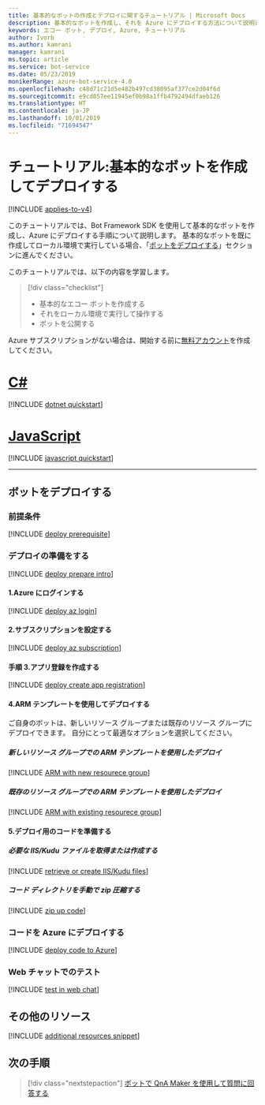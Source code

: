 ```yaml
---
title: 基本的なボットの作成とデプロイに関するチュートリアル | Microsoft Docs
description: 基本的なボットを作成し、それを Azure にデプロイする方法について説明します。
keywords: エコー ボット, デプロイ, Azure, チュートリアル
author: Ivorb
ms.author: kamrani
manager: kamrani
ms.topic: article
ms.service: bot-service
ms.date: 05/23/2019
monikerRange: azure-bot-service-4.0
ms.openlocfilehash: c48d71c21d5e482b497cd38095af377ce2d04f6d
ms.sourcegitcommit: e9cd857ee11945ef0b98a1ffb4792494dfaeb126
ms.translationtype: HT
ms.contentlocale: ja-JP
ms.lasthandoff: 10/01/2019
ms.locfileid: "71694547"
---
```

# <a name="tutorial-create-and-deploy-a-basic-bot"></a>チュートリアル:基本的なボットを作成してデプロイする

[!INCLUDE [applies-to-v4](../includes/applies-to.md)]

このチュートリアルでは、Bot Framework SDK を使用して基本的なボットを作成し、Azure にデプロイする手順について説明します。 基本的なボットを既に作成してローカル環境で実行している場合、「[ボットをデプロイする](#deploy-your-bot)」セクションに進んでください。

このチュートリアルでは、以下の内容を学習します。

> [!div class="checklist"]
> * 基本的なエコー ボットを作成する
> * それをローカル環境で実行して操作する
> * ボットを公開する

Azure サブスクリプションがない場合は、開始する前に[無料アカウント](https://azure.microsoft.com/free/?WT.mc_id=A261C142F)を作成してください。

# <a name="ctabcsharp"></a>[C#](#tab/csharp)

[!INCLUDE [dotnet quickstart](~/includes/quickstart-dotnet.md)]

# <a name="javascripttabjavascript"></a>[JavaScript](#tab/javascript)

[!INCLUDE [javascript quickstart](~/includes/quickstart-javascript.md)]

---

## <a name="deploy-your-bot"></a>ボットをデプロイする

### <a name="prerequisites"></a>前提条件
[!INCLUDE [deploy prerequisite](~/includes/deploy/snippet-prerequisite.md)]

### <a name="prepare-for-deployment"></a>デプロイの準備をする
[!INCLUDE [deploy prepare intro](~/includes/deploy/snippet-prepare-deploy-intro.md)]

#### <a name="1-login-to-azure"></a>1.Azure にログインする
[!INCLUDE [deploy az login](~/includes/deploy/snippet-az-login.md)]

#### <a name="2-set-the-subscription"></a>2.サブスクリプションを設定する
[!INCLUDE [deploy az subscription](~/includes/deploy/snippet-az-set-subscription.md)]

#### <a name="3-create-an-app-registration"></a>手順 3.アプリ登録を作成する
[!INCLUDE [deploy create app registration](~/includes/deploy/snippet-create-app-registration.md)]

#### <a name="4-deploy-via-arm-template"></a>4.ARM テンプレートを使用してデプロイする
ご自身のボットは、新しいリソース グループまたは既存のリソース グループにデプロイできます。 自分にとって最適なオプションを選択してください。 
##### <a name="deploy-via-arm-template-with-new-resource-group"></a>**新しいリソース グループでの ARM テンプレートを使用したデプロイ**
[!INCLUDE [ARM with new resourece group](~/includes/deploy/snippet-ARM-new-resource-group.md)]

##### <a name="deploy-via-arm-template-with-existing-resource-group"></a>**既存のリソース グループでの ARM テンプレートを使用したデプロイ**
[!INCLUDE [ARM with existing resourece group](~/includes/deploy/snippet-ARM-existing-resource-group.md)]

#### <a name="5-prepare-your-code-for-deployment"></a>5.デプロイ用のコードを準備する
##### <a name="retrieve-or-create-necessary-iiskudu-files"></a>**必要な IIS/Kudu ファイルを取得または作成する**
[!INCLUDE [retrieve or create IIS/Kudu files](~/includes/deploy/snippet-IIS-Kudu-files.md)]

##### <a name="zip-up-the-code-directory-manually"></a>**コード ディレクトリを手動で zip 圧縮する**
[!INCLUDE [zip up code](~/includes/deploy/snippet-zip-code.md)]

### <a name="deploy-code-to-azure"></a>コードを Azure にデプロイする
[!INCLUDE [deploy code to Azure](~/includes/deploy/snippet-deploy-code-to-az.md)]

### <a name="test-in-web-chat"></a>Web チャットでのテスト
[!INCLUDE [test in web chat](~/includes/deploy/snippet-test-in-web-chat.md)]

## <a name="additional-resources"></a>その他のリソース

[!INCLUDE [additional resources snippet](~/includes/deploy/snippet-additional-resources.md)]

## <a name="next-steps"></a>次の手順
> [!div class="nextstepaction"]
> [ボットで QnA Maker を使用して質問に回答する](bot-builder-tutorial-add-qna.md)
